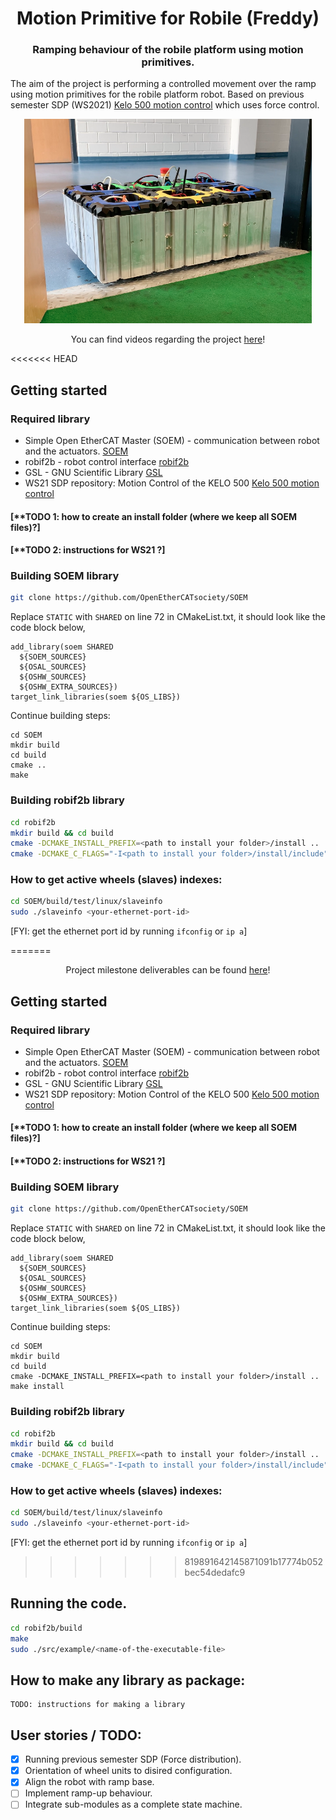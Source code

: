 <div align="center">
  <h1 align="center">Motion Primitive for Robile (Freddy)</h1>
  <h3 align="center">
    Ramping behaviour of the robile platform using motion primitives.
  </h3>
</div>

The aim of the project is performing a controlled movement over the ramp using motion primitives for the robile platform robot. Based on previous semester SDP (WS2021) [Kelo 500 motion control](https://github.com/HBRS-SDP/ws21-kelo-500-motion-control) which uses force control.

[<div align="center"><img width="460" src="media/images/Robile.png"></div>](https://griffig.xyz)


<p align="center">
  You can find videos regarding the project <a href="https://drive.google.com/drive/folders/1rVMj4RdJPmCHwqase1NZHOby6o1TtAJh?usp=sharing">here</a>!
</p>

<<<<<<< HEAD
## Getting started

### Required library

 - Simple Open EtherCAT Master (SOEM) - communication between robot and the actuators. [SOEM](https://github.com/OpenEtherCATsociety/SOEM)
 - robif2b - robot control interface [robif2b](https://github.com/rosym-project/robif2b)
 - GSL - GNU Scientific Library [GSL](https://github.com/ampl/gsl)
 - WS21 SDP repository: Motion Control of the KELO 500 [Kelo 500 motion control](https://github.com/HBRS-SDP/ws21-kelo-500-motion-control)


#### [**TODO 1: how to create an install folder (where we keep all SOEM files)?]
#### [**TODO 2: instructions for WS21 ?]


### Building SOEM library 
```bash
git clone https://github.com/OpenEtherCATsociety/SOEM
```
Replace `STATIC` with `SHARED` on line 72 in CMakeList.txt, it should look like the code block below,
```
add_library(soem SHARED
  ${SOEM_SOURCES}
  ${OSAL_SOURCES}
  ${OSHW_SOURCES}
  ${OSHW_EXTRA_SOURCES})
target_link_libraries(soem ${OS_LIBS})
```

Continue building steps:
```
cd SOEM
mkdir build
cd build
cmake ..
make
```

### Building robif2b library 
```bash
cd robif2b
mkdir build && cd build
cmake -DCMAKE_INSTALL_PREFIX=<path to install your folder>/install ..
cmake -DCMAKE_C_FLAGS="-I<path to install your folder>/install/include" -DENABLE_ETHERCAT=ON -DENABLE_KELO=ON ..
```

### How to get active wheels (slaves) indexes:
```bash
cd SOEM/build/test/linux/slaveinfo
sudo ./slaveinfo <your-ethernet-port-id>
```
[FYI: get the ethernet port id by running `ifconfig` or `ip a`]

=======

<p align="center">
  Project milestone deliverables can be found <a href="https://drive.google.com/drive/u/3/folders/1boct6apoQLtNgNKWaS_PBlGO9Hr4Donh">here</a>!
</p>




## Getting started

### Required library

 - Simple Open EtherCAT Master (SOEM) - communication between robot and the actuators. [SOEM](https://github.com/OpenEtherCATsociety/SOEM)
 - robif2b - robot control interface [robif2b](https://github.com/rosym-project/robif2b)
 - GSL - GNU Scientific Library [GSL](https://github.com/ampl/gsl)
 - WS21 SDP repository: Motion Control of the KELO 500 [Kelo 500 motion control](https://github.com/HBRS-SDP/ws21-kelo-500-motion-control)


#### [**TODO 1: how to create an install folder (where we keep all SOEM files)?]
#### [**TODO 2: instructions for WS21 ?]


### Building SOEM library 
```bash
git clone https://github.com/OpenEtherCATsociety/SOEM
```
Replace `STATIC` with `SHARED` on line 72 in CMakeList.txt, it should look like the code block below,
```
add_library(soem SHARED
  ${SOEM_SOURCES}
  ${OSAL_SOURCES}
  ${OSHW_SOURCES}
  ${OSHW_EXTRA_SOURCES})
target_link_libraries(soem ${OS_LIBS})
```

Continue building steps:
```
cd SOEM
mkdir build
cd build
cmake -DCMAKE_INSTALL_PREFIX=<path to install your folder>/install ..
make install
```

### Building robif2b library 
```bash
cd robif2b
mkdir build && cd build
cmake -DCMAKE_INSTALL_PREFIX=<path to install your folder>/install ..
cmake -DCMAKE_C_FLAGS="-I<path to install your folder>/install/include" -DENABLE_ETHERCAT=ON -DENABLE_KELO=ON ..
```

### How to get active wheels (slaves) indexes:
```bash
cd SOEM/build/test/linux/slaveinfo
sudo ./slaveinfo <your-ethernet-port-id>
```
[FYI: get the ethernet port id by running `ifconfig` or `ip a`]

>>>>>>> 819891642145871091b17774b052bec54dedafc9
## Running the code.

```bash
cd robif2b/build
make
sudo ./src/example/<name-of-the-executable-file>
```
## How to make any library as package:
```
TODO: instructions for making a library 
```

## User stories / TODO: 

- [x] Running previous semester SDP (Force distribution).
- [x] Orientation of wheel units to disired configuration.
- [x] Align the robot with ramp base.
- [ ] Implement ramp-up behaviour.
- [ ] Integrate sub-modules as a complete state machine.
